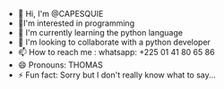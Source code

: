 - 👋 Hi, I'm @CAPESQUIE
- 👀I'm interested in programming
- 🌱 I'm currently learning the python language
- 💞️ I'm looking to collaborate with a python developer
- 📫 How to reach me : whatsapp: +225 01 41 80 65 86
- 😄 Pronouns: THOMAS
- ⚡ Fun fact: Sorry but I don't really know what to say... 

<!---
CAPESQUIE/CAPESQUIE is a ✨ special ✨ repository because its `README.md` (this file) appears on your GitHub profile.
You can click the Preview link to take a look at your changes.
--->
